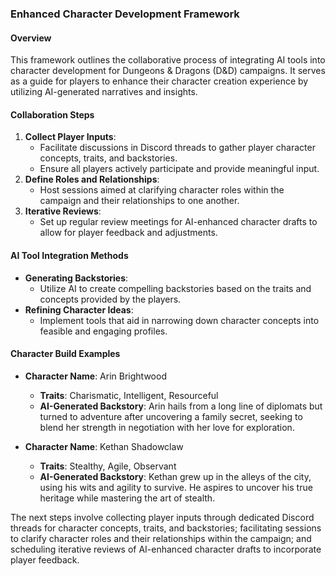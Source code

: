 

### Enhanced Character Development Framework

#### Overview
This framework outlines the collaborative process of integrating AI tools into character development for Dungeons & Dragons (D&D) campaigns. It serves as a guide for players to enhance their character creation experience by utilizing AI-generated narratives and insights.

#### Collaboration Steps
1. **Collect Player Inputs**: 
   - Facilitate discussions in Discord threads to gather player character concepts, traits, and backstories.
   - Ensure all players actively participate and provide meaningful input.
2. **Define Roles and Relationships**: 
   - Host sessions aimed at clarifying character roles within the campaign and their relationships to one another.
3. **Iterative Reviews**: 
   - Set up regular review meetings for AI-enhanced character drafts to allow for player feedback and adjustments.

#### AI Tool Integration Methods
- **Generating Backstories**: 
   - Utilize AI to create compelling backstories based on the traits and concepts provided by the players.
- **Refining Character Ideas**: 
   - Implement tools that aid in narrowing down character concepts into feasible and engaging profiles.

#### Character Build Examples
- **Character Name**: Arin Brightwood
  - **Traits**: Charismatic, Intelligent, Resourceful
  - **AI-Generated Backstory**: Arin hails from a long line of diplomats but turned to adventure after uncovering a family secret, seeking to blend her strength in negotiation with her love for exploration.
  
- **Character Name**: Kethan Shadowclaw
  - **Traits**: Stealthy, Agile, Observant
  - **AI-Generated Backstory**: Kethan grew up in the alleys of the city, using his wits and agility to survive. He aspires to uncover his true heritage while mastering the art of stealth.

The next steps involve collecting player inputs through dedicated Discord threads for character concepts, traits, and backstories; facilitating sessions to clarify character roles and their relationships within the campaign; and scheduling iterative reviews of AI-enhanced character drafts to incorporate player feedback.